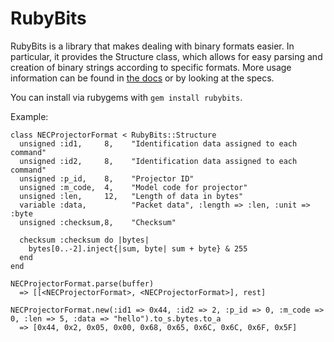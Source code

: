 # RubyBits

RubyBits is a library that makes dealing with binary formats easier. In
particular, it provides the Structure class, which allows for easy parsing
and creation of binary strings according to specific formats. More usage
information can be found in [the docs](http://rdoc.info/github/mwylde/rubybits/master/frames) or by looking
at the specs.

You can install via rubygems with `gem install rubybits`.

Example:

    class NECProjectorFormat < RubyBits::Structure
      unsigned :id1,     8,    "Identification data assigned to each command"
      unsigned :id2,     8,    "Identification data assigned to each command"
      unsigned :p_id,    8,    "Projector ID"
      unsigned :m_code,  4,    "Model code for projector"
      unsigned :len,     12,   "Length of data in bytes"
      variable :data,          "Packet data", :length => :len, :unit => :byte
      unsigned :checksum,8,    "Checksum"

      checksum :checksum do |bytes|
        bytes[0..-2].inject{|sum, byte| sum + byte} & 255
      end
    end

    NECProjectorFormat.parse(buffer)
      => [[<NECProjectorFormat>, <NECProjectorFormat>], rest]

    NECProjectorFormat.new(:id1 => 0x44, :id2 => 2, :p_id => 0, :m_code => 0, :len => 5, :data => "hello").to_s.bytes.to_a
      => [0x44, 0x2, 0x05, 0x00, 0x68, 0x65, 0x6C, 0x6C, 0x6F, 0x5F]
